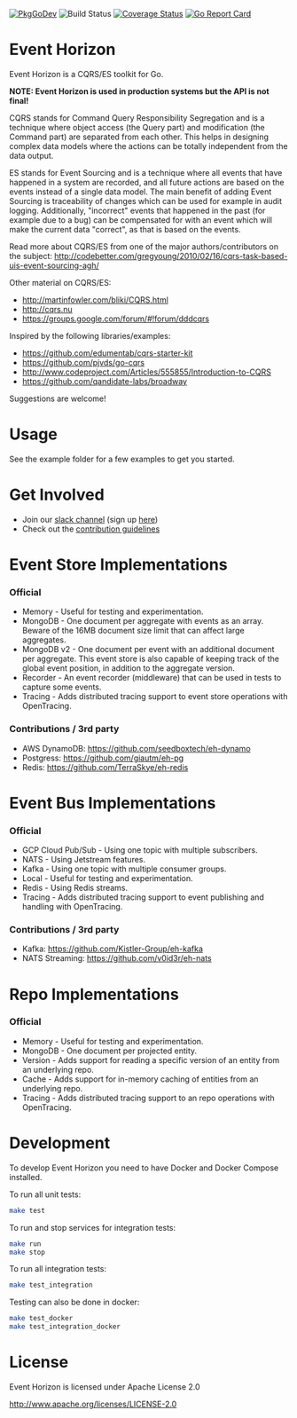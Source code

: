 [![PkgGoDev](https://pkg.go.dev/badge/github.com/reidlai/eventhorizon)](https://pkg.go.dev/github.com/reidlai/eventhorizon)
![Build Status](https://github.com/reidlai/eventhorizon/actions/workflows/test.yml/badge.svg)
[![Coverage Status](https://img.shields.io/coveralls/looplab/eventhorizon.svg)](https://coveralls.io/r/looplab/eventhorizon)
[![Go Report Card](https://goreportcard.com/badge/looplab/eventhorizon)](https://goreportcard.com/report/looplab/eventhorizon)

# Event Horizon

Event Horizon is a CQRS/ES toolkit for Go.

**NOTE: Event Horizon is used in production systems but the API is not final!**

CQRS stands for Command Query Responsibility Segregation and is a technique where object access (the Query part) and modification (the Command part) are separated from each other. This helps in designing complex data models where the actions can be totally independent from the data output.

ES stands for Event Sourcing and is a technique where all events that have happened in a system are recorded, and all future actions are based on the events instead of a single data model. The main benefit of adding Event Sourcing is traceability of changes which can be used for example in audit logging. Additionally, "incorrect" events that happened in the past (for example due to a bug) can be compensated for with an event which will make the current data "correct", as that is based on the events.

Read more about CQRS/ES from one of the major authors/contributors on the subject: http://codebetter.com/gregyoung/2010/02/16/cqrs-task-based-uis-event-sourcing-agh/

Other material on CQRS/ES:

- http://martinfowler.com/bliki/CQRS.html
- http://cqrs.nu
- https://groups.google.com/forum/#!forum/dddcqrs

Inspired by the following libraries/examples:

- https://github.com/edumentab/cqrs-starter-kit
- https://github.com/pjvds/go-cqrs
- http://www.codeproject.com/Articles/555855/Introduction-to-CQRS
- https://github.com/qandidate-labs/broadway

Suggestions are welcome!

# Usage

See the example folder for a few examples to get you started.

# Get Involved

- Join our [slack channel](https://gophers.slack.com/messages/eventhorizon/) (sign up [here](https://invite.slack.golangbridge.org/))
- Check out the [contribution guidelines](CONTRIBUTING.md)

# Event Store Implementations

### Official

- Memory - Useful for testing and experimentation.
- MongoDB - One document per aggregate with events as an array. Beware of the 16MB document size limit that can affect large aggregates.
- MongoDB v2 - One document per event with an additional document per aggregate. This event store is also capable of keeping track of the global event position, in addition to the aggregate version.
- Recorder - An event recorder (middleware) that can be used in tests to capture some events.
- Tracing - Adds distributed tracing support to event store operations with OpenTracing.

### Contributions / 3rd party

- AWS DynamoDB: https://github.com/seedboxtech/eh-dynamo
- Postgress: https://github.com/giautm/eh-pg
- Redis: https://github.com/TerraSkye/eh-redis

# Event Bus Implementations

### Official

- GCP Cloud Pub/Sub - Using one topic with multiple subscribers.
- NATS - Using Jetstream features.
- Kafka - Using one topic with multiple consumer groups.
- Local - Useful for testing and experimentation.
- Redis - Using Redis streams.
- Tracing - Adds distributed tracing support to event publishing and handling with OpenTracing.

### Contributions / 3rd party

- Kafka: https://github.com/Kistler-Group/eh-kafka
- NATS Streaming: https://github.com/v0id3r/eh-nats

# Repo Implementations

### Official

- Memory - Useful for testing and experimentation.
- MongoDB - One document per projected entity.
- Version - Adds support for reading a specific version of an entity from an underlying repo.
- Cache - Adds support for in-memory caching of entities from an underlying repo.
- Tracing - Adds distributed tracing support to an repo operations with OpenTracing.

# Development

To develop Event Horizon you need to have Docker and Docker Compose installed.

To run all unit tests:

```bash
make test
```

To run and stop services for integration tests:

```bash
make run
make stop
```

To run all integration tests:

```bash
make test_integration
```

Testing can also be done in docker:

```bash
make test_docker
make test_integration_docker
```

# License

Event Horizon is licensed under Apache License 2.0

http://www.apache.org/licenses/LICENSE-2.0

